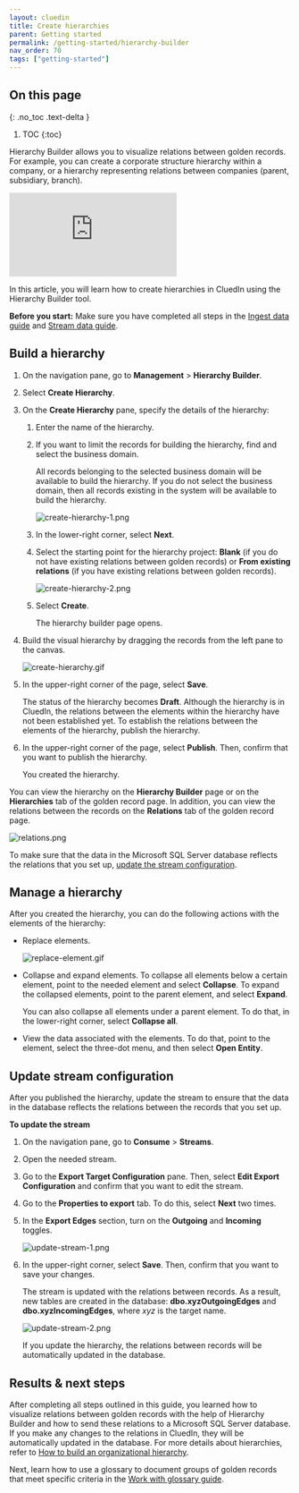```yaml
---
layout: cluedin
title: Create hierarchies
parent: Getting started
permalink: /getting-started/hierarchy-builder
nav_order: 70
tags: ["getting-started"]
---
```

## On this page
{: .no_toc .text-delta }
1. TOC
{:toc}

Hierarchy Builder allows you to visualize relations between golden records. For example, you can create a corporate structure hierarchy within a company, or a hierarchy representing relations between companies (parent, subsidiary, branch).

<div class="videoFrame">
<iframe src="https://player.vimeo.com/video/852717264?badge=0&amp;autopause=0&amp;player_id=0&amp;app_id=58479" frameborder="0" allow="autoplay; fullscreen; picture-in-picture" title="Getting started with Hierarchy Builder"></iframe>
</div>

In this article, you will learn how to create hierarchies in CluedIn using the Hierarchy Builder tool.

**Before you start:** Make sure you have completed all steps in the [Ingest data guide](/getting-started/data-ingestion) and [Stream data guide](/getting-started/data-streaming).

## Build a hierarchy

1. On the navigation pane, go to **Management** > **Hierarchy Builder**.

1. Select **Create Hierarchy**.

1. On the **Create Hierarchy** pane, specify the details of the hierarchy:
    
    1. Enter the name of the hierarchy.

    1. If you want to limit the records for building the hierarchy, find and select the business domain.

        All records belonging to the selected business domain will be available to build the hierarchy. If you do not select the business domain, then all records existing in the system will be available to build the hierarchy.

        ![create-hierarchy-1.png](../../assets/images/getting-started/hierarchy-builder/create-hierarchy-1.png)

    1. In the lower-right corner, select **Next**.

    1. Select the starting point for the hierarchy project: **Blank** (if you do not have existing relations between golden records) or **From existing relations** (if you have existing relations between golden records).

        ![create-hierarchy-2.png](../../assets/images/getting-started/hierarchy-builder/create-hierarchy-2.png)

    1. Select **Create**.
    
        The hierarchy builder page opens.

1. Build the visual hierarchy by dragging the records from the left pane to the canvas.

    ![create-hierarchy.gif](../../assets/images/getting-started/hierarchy-builder/create-hierarchy.gif)

1. In the upper-right corner of the page, select **Save**.

    The status of the hierarchy becomes **Draft**. Although the hierarchy is in CluedIn, the relations between the elements within the hierarchy have not been established yet. To establish the relations between the elements of the hierarchy, publish the hierarchy.

1. In the upper-right corner of the page, select **Publish**. Then, confirm that you want to publish the hierarchy.

    You created the hierarchy.

You can view the hierarchy on the **Hierarchy Builder** page or on the **Hierarchies** tab of the golden record page. In addition, you can view the relations between the records on the **Relations** tab of the golden record page.

![relations.png](../../assets/images/getting-started/hierarchy-builder/relations.png)

To make sure that the data in the Microsoft SQL Server database reflects the relations that you set up, [update the stream configuration](#update-stream-configuration).

## Manage a hierarchy

After you created the hierarchy, you can do the following actions with the elements of the hierarchy:

- Replace elements.

    ![replace-element.gif](../../assets/images/getting-started/hierarchy-builder/replace-element.gif)

- Collapse and expand elements. To collapse all elements below a certain element, point to the needed element and select **Collapse**. To expand the collapsed elements, point to the parent element, and select **Expand**.

    You can also collapse all elements under a parent element. To do that, in the lower-right corner, select **Collapse all**.

- View the data associated with the elements. To do that, point to the element, select the three-dot menu, and then select **Open Entity**.

## Update stream configuration

After you published the hierarchy, update the stream to ensure that the data in the database reflects the relations between the records that you set up.

**To update the stream**

1. On the navigation pane, go to **Consume** > **Streams**.

1. Open the needed stream.

1. Go to the **Export Target Configuration** pane. Then, select **Edit Export Configuration** and confirm that you want to edit the stream.

1. Go to the **Properties to export** tab. To do this, select **Next** two times.

1. In the **Export Edges** section, turn on the **Outgoing** and **Incoming** toggles.

    ![update-stream-1.png](../../assets/images/getting-started/hierarchy-builder/update-stream-1.png)

1. In the upper-right corner, select **Save**. Then, confirm that you want to save your changes.

    The stream is updated with the relations between records. As a result, new tables are created in the database: **dbo.xyzOutgoingEdges** and **dbo.xyzIncomingEdges**, where _xyz_ is the target name.

    ![update-stream-2.png](../../assets/images/getting-started/hierarchy-builder/update-stream-2.png)

    If you update the hierarchy, the relations between records will be automatically updated in the database.

## Results & next steps

After completing all steps outlined in this guide, you learned how to visualize relations between golden records with the help of Hierarchy Builder and how to send these relations to a Microsoft SQL Server database. If you make any changes to the relations in CluedIn, they will be automatically updated in the database. For more details about hierarchies, refer to [How to build an organizational hierarchy](/kb/how-to-build-an-organizational-hierarchy).

Next, learn how to use a glossary to document groups of golden records that meet specific criteria in the [Work with glossary guide](/getting-started/glossary).
